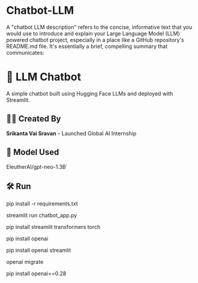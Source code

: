 # Chatbot-LLM
A "chatbot LLM description" refers to the concise, informative text that you would use to introduce and explain your Large Language Model (LLM) powered chatbot project, especially in a place like a GitHub repository's README.md file.  It's essentially a brief, compelling summary that communicates: 

# 🤖 LLM Chatbot

A simple chatbot built using Hugging Face LLMs and deployed with Streamlit.

## 👨‍💻 Created By
**Srikanta Vai Sravan** – Launched Global AI Internship

## 🧠 Model Used
EleutherAI/gpt-neo-1.3B`

## 🛠️ Run

pip install -r requirements.txt

streamlit run chatbot_app.py

pip install streamlit transformers torch

pip install openai

pip install openai streamlit

openai migrate

pip install openai==0.28


